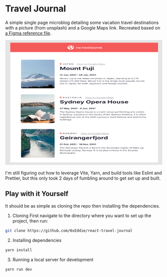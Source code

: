 # Travel Journal

A simple single page microblog detailing some vacation travel destinations with a picture (from unsplash) and a Google Maps link. Recreated based on [a Figma reference file](https://www.figma.com/file/QG4cOExkdbIbhSfWJhs2gs/Travel-Journal?node-id=0%3A1&t=rHcnGEdv2SED8QPc-0).

<img src="/src/assets/travel-journal-reference.png" alt="screenshot of Figma reference" style="width: 100%; height: 400px"/>

I'm still figuring out how to leverage Vite, Yarn, and build tools like Eslint and Prettier, but this only took 2 days of fumbling around to get set up and built.

## Play with it Yourself

It should be as simple as cloning the repo then installing the dependencies.

1. Cloning
   First navigate to the directory where you want to set up the project, then run:

```bash
git clone https://github.com/0xEddie/react-travel-journal
```

2. Installing dependencies

```bash
yarn install
```

3. Running a local server for development

```bash
yarn run dev
```
